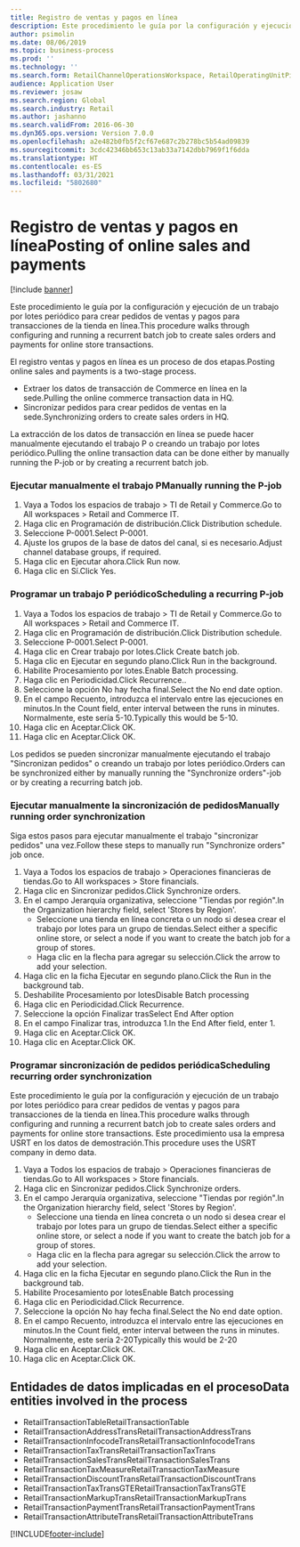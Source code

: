 ```yaml
---
title: Registro de ventas y pagos en línea
description: Este procedimiento le guía por la configuración y ejecución de un trabajo por lotes periódico para crear pedidos de ventas y pagos para transacciones de la tienda en línea.
author: psimolin
ms.date: 08/06/2019
ms.topic: business-process
ms.prod: ''
ms.technology: ''
ms.search.form: RetailChannelOperationsWorkspace, RetailOperatingUnitPicker, SysRecurrence
audience: Application User
ms.reviewer: josaw
ms.search.region: Global
ms.search.industry: Retail
ms.author: jashanno
ms.search.validFrom: 2016-06-30
ms.dyn365.ops.version: Version 7.0.0
ms.openlocfilehash: a2e482b0fb5f2cf67e687c2b278bc5b54ad09839
ms.sourcegitcommit: 3cdc42346bb653c13ab33a7142dbb7969f1f6dda
ms.translationtype: HT
ms.contentlocale: es-ES
ms.lasthandoff: 03/31/2021
ms.locfileid: "5802680"
---
```

# <a name="posting-of-online-sales-and-payments"></a><span data-ttu-id="d9841-103">Registro de ventas y pagos en línea</span><span class="sxs-lookup"><span data-stu-id="d9841-103">Posting of online sales and payments</span></span>

[!include [banner](../includes/banner.md)]

<span data-ttu-id="d9841-104">Este procedimiento le guía por la configuración y ejecución de un trabajo por lotes periódico para crear pedidos de ventas y pagos para transacciones de la tienda en línea.</span><span class="sxs-lookup"><span data-stu-id="d9841-104">This procedure walks through configuring and running a recurrent batch job to create sales orders and payments for online store transactions.</span></span>

<span data-ttu-id="d9841-105">El registro ventas y pagos en línea es un proceso de dos etapas.</span><span class="sxs-lookup"><span data-stu-id="d9841-105">Posting online sales and payments is a two-stage process.</span></span>

- <span data-ttu-id="d9841-106">Extraer los datos de transacción de Commerce en línea en la sede.</span><span class="sxs-lookup"><span data-stu-id="d9841-106">Pulling the online commerce transaction data in HQ.</span></span>
- <span data-ttu-id="d9841-107">Sincronizar pedidos para crear pedidos de ventas en la sede.</span><span class="sxs-lookup"><span data-stu-id="d9841-107">Synchronizing orders to create sales orders in HQ.</span></span>

<span data-ttu-id="d9841-108">La extracción de los datos de transacción en línea se puede hacer manualmente ejecutando el trabajo P o creando un trabajo por lotes periódico.</span><span class="sxs-lookup"><span data-stu-id="d9841-108">Pulling the online transaction data can be done either by manually running the P-job or by creating a recurrent batch job.</span></span>

### <a name="manually-running-the-p-job"></a><span data-ttu-id="d9841-109">Ejecutar manualmente el trabajo P</span><span class="sxs-lookup"><span data-stu-id="d9841-109">Manually running the P-job</span></span>

1. <span data-ttu-id="d9841-110">Vaya a Todos los espacios de trabajo > TI de Retail y Commerce.</span><span class="sxs-lookup"><span data-stu-id="d9841-110">Go to All workspaces > Retail and Commerce IT.</span></span>
2. <span data-ttu-id="d9841-111">Haga clic en Programación de distribución.</span><span class="sxs-lookup"><span data-stu-id="d9841-111">Click Distribution schedule.</span></span>
3. <span data-ttu-id="d9841-112">Seleccione P-0001.</span><span class="sxs-lookup"><span data-stu-id="d9841-112">Select P-0001.</span></span>
4. <span data-ttu-id="d9841-113">Ajuste los grupos de la base de datos del canal, si es necesario.</span><span class="sxs-lookup"><span data-stu-id="d9841-113">Adjust channel database groups, if required.</span></span>
5. <span data-ttu-id="d9841-114">Haga clic en Ejecutar ahora.</span><span class="sxs-lookup"><span data-stu-id="d9841-114">Click Run now.</span></span>
6. <span data-ttu-id="d9841-115">Haga clic en Sí.</span><span class="sxs-lookup"><span data-stu-id="d9841-115">Click Yes.</span></span>

### <a name="scheduling-a-recurring-p-job"></a><span data-ttu-id="d9841-116">Programar un trabajo P periódico</span><span class="sxs-lookup"><span data-stu-id="d9841-116">Scheduling a recurring P-job</span></span>

1. <span data-ttu-id="d9841-117">Vaya a Todos los espacios de trabajo > TI de Retail y Commerce.</span><span class="sxs-lookup"><span data-stu-id="d9841-117">Go to All workspaces > Retail and Commerce IT.</span></span>
2. <span data-ttu-id="d9841-118">Haga clic en Programación de distribución.</span><span class="sxs-lookup"><span data-stu-id="d9841-118">Click Distribution schedule.</span></span>
3. <span data-ttu-id="d9841-119">Seleccione P-0001.</span><span class="sxs-lookup"><span data-stu-id="d9841-119">Select P-0001.</span></span>
4. <span data-ttu-id="d9841-120">Haga clic en Crear trabajo por lotes.</span><span class="sxs-lookup"><span data-stu-id="d9841-120">Click Create batch job.</span></span>
5. <span data-ttu-id="d9841-121">Haga clic en Ejecutar en segundo plano.</span><span class="sxs-lookup"><span data-stu-id="d9841-121">Click Run in the background.</span></span>
5. <span data-ttu-id="d9841-122">Habilite Procesamiento por lotes.</span><span class="sxs-lookup"><span data-stu-id="d9841-122">Enable Batch processing.</span></span>
6. <span data-ttu-id="d9841-123">Haga clic en Periodicidad.</span><span class="sxs-lookup"><span data-stu-id="d9841-123">Click Recurrence..</span></span>
7. <span data-ttu-id="d9841-124">Seleccione la opción No hay fecha final.</span><span class="sxs-lookup"><span data-stu-id="d9841-124">Select the No end date option.</span></span>
8. <span data-ttu-id="d9841-125">En el campo Recuento, introduzca el intervalo entre las ejecuciones en minutos.</span><span class="sxs-lookup"><span data-stu-id="d9841-125">In the Count field, enter interval between the runs in minutes.</span></span> <span data-ttu-id="d9841-126">Normalmente, este sería 5-10.</span><span class="sxs-lookup"><span data-stu-id="d9841-126">Typically this would be 5-10.</span></span>
9. <span data-ttu-id="d9841-127">Haga clic en Aceptar.</span><span class="sxs-lookup"><span data-stu-id="d9841-127">Click OK.</span></span>
10. <span data-ttu-id="d9841-128">Haga clic en Aceptar.</span><span class="sxs-lookup"><span data-stu-id="d9841-128">Click OK.</span></span>

<span data-ttu-id="d9841-129">Los pedidos se pueden sincronizar manualmente ejecutando el trabajo "Sincronizan pedidos" o creando un trabajo por lotes periódico.</span><span class="sxs-lookup"><span data-stu-id="d9841-129">Orders can be synchronized either by manually running the "Synchronize orders"-job or by creating a recurring batch job.</span></span>

### <a name="manually-running-order-synchronization"></a><span data-ttu-id="d9841-130">Ejecutar manualmente la sincronización de pedidos</span><span class="sxs-lookup"><span data-stu-id="d9841-130">Manually running order synchronization</span></span> 

<span data-ttu-id="d9841-131">Siga estos pasos para ejecutar manualmente el trabajo "sincronizar pedidos" una vez.</span><span class="sxs-lookup"><span data-stu-id="d9841-131">Follow these steps to manually run "Synchronize orders" job once.</span></span>

1. <span data-ttu-id="d9841-132">Vaya a Todos los espacios de trabajo > Operaciones financieras de tiendas.</span><span class="sxs-lookup"><span data-stu-id="d9841-132">Go to All workspaces > Store financials.</span></span>
2. <span data-ttu-id="d9841-133">Haga clic en Sincronizar pedidos.</span><span class="sxs-lookup"><span data-stu-id="d9841-133">Click Synchronize orders.</span></span>
3. <span data-ttu-id="d9841-134">En el campo Jerarquía organizativa, seleccione "Tiendas por región".</span><span class="sxs-lookup"><span data-stu-id="d9841-134">In the Organization hierarchy field, select 'Stores by Region'.</span></span>
    * <span data-ttu-id="d9841-135">Seleccione una tienda en línea concreta o un nodo si desea crear el trabajo por lotes para un grupo de tiendas.</span><span class="sxs-lookup"><span data-stu-id="d9841-135">Select either a specific online store, or select a node if you want to create the batch job for a group of stores.</span></span>  
    * <span data-ttu-id="d9841-136">Haga clic en la flecha para agregar su selección.</span><span class="sxs-lookup"><span data-stu-id="d9841-136">Click the arrow to add your selection.</span></span>  
4. <span data-ttu-id="d9841-137">Haga clic en la ficha Ejecutar en segundo plano.</span><span class="sxs-lookup"><span data-stu-id="d9841-137">Click the Run in the background tab.</span></span>
5. <span data-ttu-id="d9841-138">Deshabilite Procesamiento por lotes</span><span class="sxs-lookup"><span data-stu-id="d9841-138">Disable Batch processing</span></span>
6. <span data-ttu-id="d9841-139">Haga clic en Periodicidad.</span><span class="sxs-lookup"><span data-stu-id="d9841-139">Click Recurrence.</span></span>
7. <span data-ttu-id="d9841-140">Seleccione la opción Finalizar tras</span><span class="sxs-lookup"><span data-stu-id="d9841-140">Select End After option</span></span>
8. <span data-ttu-id="d9841-141">En el campo Finalizar tras, introduzca 1.</span><span class="sxs-lookup"><span data-stu-id="d9841-141">In the End After field, enter 1.</span></span>
9. <span data-ttu-id="d9841-142">Haga clic en Aceptar.</span><span class="sxs-lookup"><span data-stu-id="d9841-142">Click OK.</span></span>
10. <span data-ttu-id="d9841-143">Haga clic en Aceptar.</span><span class="sxs-lookup"><span data-stu-id="d9841-143">Click OK.</span></span>

### <a name="scheduling-recurring-order-synchronization"></a><span data-ttu-id="d9841-144">Programar sincronización de pedidos periódica</span><span class="sxs-lookup"><span data-stu-id="d9841-144">Scheduling recurring order synchronization</span></span>

<span data-ttu-id="d9841-145">Este procedimiento le guía por la configuración y ejecución de un trabajo por lotes periódico para crear pedidos de ventas y pagos para transacciones de la tienda en línea.</span><span class="sxs-lookup"><span data-stu-id="d9841-145">This procedure walks through configuring and running a recurrent batch job to create sales orders and payments for online store transactions.</span></span> <span data-ttu-id="d9841-146">Este procedimiento usa la empresa USRT en los datos de demostración.</span><span class="sxs-lookup"><span data-stu-id="d9841-146">This procedure uses the USRT company in demo data.</span></span>

1. <span data-ttu-id="d9841-147">Vaya a Todos los espacios de trabajo > Operaciones financieras de tiendas.</span><span class="sxs-lookup"><span data-stu-id="d9841-147">Go to All workspaces > Store financials.</span></span>
2. <span data-ttu-id="d9841-148">Haga clic en Sincronizar pedidos.</span><span class="sxs-lookup"><span data-stu-id="d9841-148">Click Synchronize orders.</span></span>
3. <span data-ttu-id="d9841-149">En el campo Jerarquía organizativa, seleccione "Tiendas por región".</span><span class="sxs-lookup"><span data-stu-id="d9841-149">In the Organization hierarchy field, select 'Stores by Region'.</span></span>
    * <span data-ttu-id="d9841-150">Seleccione una tienda en línea concreta o un nodo si desea crear el trabajo por lotes para un grupo de tiendas.</span><span class="sxs-lookup"><span data-stu-id="d9841-150">Select either a specific online store, or select a node if you want to create the batch job for a group of stores.</span></span>  
    * <span data-ttu-id="d9841-151">Haga clic en la flecha para agregar su selección.</span><span class="sxs-lookup"><span data-stu-id="d9841-151">Click the arrow to add your selection.</span></span>  
4. <span data-ttu-id="d9841-152">Haga clic en la ficha Ejecutar en segundo plano.</span><span class="sxs-lookup"><span data-stu-id="d9841-152">Click the Run in the background tab.</span></span>
5. <span data-ttu-id="d9841-153">Habilite Procesamiento por lotes</span><span class="sxs-lookup"><span data-stu-id="d9841-153">Enable Batch processing</span></span>
6. <span data-ttu-id="d9841-154">Haga clic en Periodicidad.</span><span class="sxs-lookup"><span data-stu-id="d9841-154">Click Recurrence.</span></span>
7. <span data-ttu-id="d9841-155">Seleccione la opción No hay fecha final.</span><span class="sxs-lookup"><span data-stu-id="d9841-155">Select the No end date option.</span></span>
8. <span data-ttu-id="d9841-156">En el campo Recuento, introduzca el intervalo entre las ejecuciones en minutos.</span><span class="sxs-lookup"><span data-stu-id="d9841-156">In the Count field, enter interval between the runs in minutes.</span></span> <span data-ttu-id="d9841-157">Normalmente, este sería 2-20</span><span class="sxs-lookup"><span data-stu-id="d9841-157">Typically this would be 2-20</span></span>
9. <span data-ttu-id="d9841-158">Haga clic en Aceptar.</span><span class="sxs-lookup"><span data-stu-id="d9841-158">Click OK.</span></span>
10. <span data-ttu-id="d9841-159">Haga clic en Aceptar.</span><span class="sxs-lookup"><span data-stu-id="d9841-159">Click OK.</span></span>

## <a name="data-entities-involved-in-the-process"></a><span data-ttu-id="d9841-160">Entidades de datos implicadas en el proceso</span><span class="sxs-lookup"><span data-stu-id="d9841-160">Data entities involved in the process</span></span>

- <span data-ttu-id="d9841-161">RetailTransactionTable</span><span class="sxs-lookup"><span data-stu-id="d9841-161">RetailTransactionTable</span></span>
- <span data-ttu-id="d9841-162">RetailTransactionAddressTrans</span><span class="sxs-lookup"><span data-stu-id="d9841-162">RetailTransactionAddressTrans</span></span>
- <span data-ttu-id="d9841-163">RetailTransactionInfocodeTrans</span><span class="sxs-lookup"><span data-stu-id="d9841-163">RetailTransactionInfocodeTrans</span></span>
- <span data-ttu-id="d9841-164">RetailTransactionTaxTrans</span><span class="sxs-lookup"><span data-stu-id="d9841-164">RetailTransactionTaxTrans</span></span>
- <span data-ttu-id="d9841-165">RetailTransactionSalesTrans</span><span class="sxs-lookup"><span data-stu-id="d9841-165">RetailTransactionSalesTrans</span></span>
- <span data-ttu-id="d9841-166">RetailTransactionTaxMeasure</span><span class="sxs-lookup"><span data-stu-id="d9841-166">RetailTransactionTaxMeasure</span></span>
- <span data-ttu-id="d9841-167">RetailTransactionDiscountTrans</span><span class="sxs-lookup"><span data-stu-id="d9841-167">RetailTransactionDiscountTrans</span></span>
- <span data-ttu-id="d9841-168">RetailTransactionTaxTransGTE</span><span class="sxs-lookup"><span data-stu-id="d9841-168">RetailTransactionTaxTransGTE</span></span>
- <span data-ttu-id="d9841-169">RetailTransactionMarkupTrans</span><span class="sxs-lookup"><span data-stu-id="d9841-169">RetailTransactionMarkupTrans</span></span>
- <span data-ttu-id="d9841-170">RetailTransactionPaymentTrans</span><span class="sxs-lookup"><span data-stu-id="d9841-170">RetailTransactionPaymentTrans</span></span>
- <span data-ttu-id="d9841-171">RetailTransactionAttributeTrans</span><span class="sxs-lookup"><span data-stu-id="d9841-171">RetailTransactionAttributeTrans</span></span>


[!INCLUDE[footer-include](../../includes/footer-banner.md)]